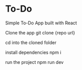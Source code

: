# To-Do
Simple To-Do App built with React

Clone the app
git clone {repo url}

cd into the cloned folder

install dependencies
npm i

run the project
npm run dev
